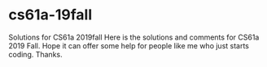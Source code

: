 # cs61a-19fall
Solutions for CS61a 2019fall
Here is the solutions and comments for CS61a 2019 Fall. Hope it can offer some help for people like me who just starts coding. Thanks. 

